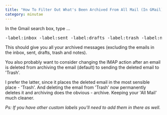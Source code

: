 ```yaml
---
title: "How To Filter Out What's Been Archived From All Mail (In GMail)"
category: minutae
---
```


In the Gmail search box, type ...

<pre class="brush: plain">
-label:inbox -label:sent -label:drafts -label:trash -label:notes
</pre>

This should give you all your archived messages (excluding the emails in the
inbox, sent, drafts, trash and notes).

You also probably want to consider changing the IMAP action after an email
is deleted from archiving the email (default) to sending the deleted email
to 'Trash'.

I prefer the latter, since it places the deleted email in the most sensible
place - 'Trash'. And deleting the email from 'Trash' now permanently deletes
it and archiving does the obvious - archive. Keeping your 'All Mail' much
cleaner.

_Ps: If you have other custom labels you'll need to add them in there as
well._
